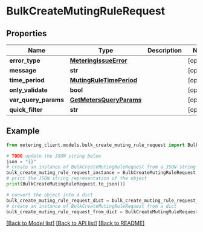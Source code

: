 # BulkCreateMutingRuleRequest


## Properties

Name | Type | Description | Notes
------------ | ------------- | ------------- | -------------
**error_type** | [**MeteringIssueError**](MeteringIssueError.md) |  | [optional] 
**message** | **str** |  | [optional] 
**time_period** | [**MutingRuleTimePeriod**](MutingRuleTimePeriod.md) |  | [optional] 
**only_validate** | **bool** |  | [optional] 
**var_query_params** | [**GetMetersQueryParams**](GetMetersQueryParams.md) |  | [optional] 
**quick_filter** | **str** |  | [optional] 

## Example

```python
from metering_client.models.bulk_create_muting_rule_request import BulkCreateMutingRuleRequest

# TODO update the JSON string below
json = "{}"
# create an instance of BulkCreateMutingRuleRequest from a JSON string
bulk_create_muting_rule_request_instance = BulkCreateMutingRuleRequest.from_json(json)
# print the JSON string representation of the object
print(BulkCreateMutingRuleRequest.to_json())

# convert the object into a dict
bulk_create_muting_rule_request_dict = bulk_create_muting_rule_request_instance.to_dict()
# create an instance of BulkCreateMutingRuleRequest from a dict
bulk_create_muting_rule_request_from_dict = BulkCreateMutingRuleRequest.from_dict(bulk_create_muting_rule_request_dict)
```
[[Back to Model list]](../README.md#documentation-for-models) [[Back to API list]](../README.md#documentation-for-api-endpoints) [[Back to README]](../README.md)



